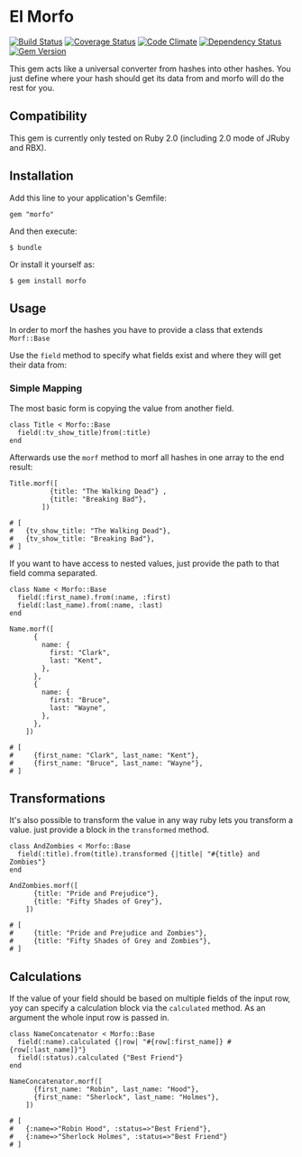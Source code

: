 # El Morfo

[![Build Status](https://travis-ci.org/leifg/morfo.png?branch=master)](https://travis-ci.org/leifg/morfo) [![Coverage Status](https://coveralls.io/repos/leifg/morfo/badge.png?branch=master)](https://coveralls.io/r/leifg/morfo) [![Code Climate](https://codeclimate.com/github/leifg/morfo.png)](https://codeclimate.com/github/leifg/morfo) [![Dependency Status](https://gemnasium.com/leifg/morfo.png)](https://gemnasium.com/leifg/morfo) [![Gem Version](https://badge.fury.io/rb/morfo.png)](http://badge.fury.io/rb/morfo)

This gem acts like a universal converter from hashes into other hashes. You just define where your hash should get its data from and morfo will do the rest for you.

## Compatibility

This gem is currently only tested on Ruby 2.0 (including 2.0 mode of JRuby and RBX).

## Installation

Add this line to your application's Gemfile:

    gem "morfo"

And then execute:

    $ bundle

Or install it yourself as:

    $ gem install morfo

## Usage

In order to morf the hashes you have to provide a class that extends `Morf::Base`

Use the `field` method to specify what fields exist and where they will get their data from:

### Simple Mapping

The most basic form is copying the value from another field.

    class Title < Morfo::Base
      field(:tv_show_title)from(:title)
    end

Afterwards use the `morf` method to morf all hashes in one array to the end result:

    Title.morf([
              {title: "The Walking Dead"} ,
              {title: "Breaking Bad"},
            ])

    # [
    #   {tv_show_title: "The Walking Dead"},
    #   {tv_show_title: "Breaking Bad"},
    # ]

If you want to have access to nested values, just provide the path to that field comma separated.


    class Name < Morfo::Base
      field(:first_name).from(:name, :first)
      field(:last_name).from(:name, :last)
    end

    Name.morf([
          {
            name: {
              first: "Clark",
              last: "Kent",
            },
          },
          {
            name: {
              first: "Bruce",
              last: "Wayne",
            },
          },
        ])

    # [
    #     {first_name: "Clark", last_name: "Kent"},
    #     {first_name: "Bruce", last_name: "Wayne"},
    # ]

## Transformations

It's also possible to transform the value in any way ruby lets you transform a value. just provide a block in the `transformed` method.

    class AndZombies < Morfo::Base
      field(:title).from(title).transformed {|title| "#{title} and Zombies"}
    end

    AndZombies.morf([
          {title: "Pride and Prejudice"},
          {title: "Fifty Shades of Grey"},
        ])

    # [
    #     {title: "Pride and Prejudice and Zombies"},
    #     {title: "Fifty Shades of Grey and Zombies"},
    # ]

## Calculations

If the value of your field should be based on multiple fields of the input row, yoy can specify a calculation block via the `calculated` method. As an argument the whole input row is passed in.

    class NameConcatenator < Morfo::Base
      field(:name).calculated {|row| "#{row[:first_name]} #{row[:last_name]}"}
      field(:status).calculated {"Best Friend"}
    end

    NameConcatenator.morf([
          {first_name: "Robin", last_name: "Hood"},
          {first_name: "Sherlock", last_name: "Holmes"},
        ])

    # [
    #   {:name=>"Robin Hood", :status=>"Best Friend"},
    #   {:name=>"Sherlock Holmes", :status=>"Best Friend"}
    # ]
